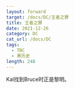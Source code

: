 ```yaml
---
layout: forward
target: /docs/DC/王者之罪
title: 王者之罪
date: 2021-12-26
category: DC
cat_url: /docs/DC
tags: 
  - TBC
  - 黑历史
length: 248
---
```


Kal找到Bruce时正是黎明。
